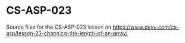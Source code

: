 # CS-ASP-023
Source files for the CS-ASP-023 lesson on https://www.devu.com/cs-asp/lesson-23-changing-the-length-of-an-array/
